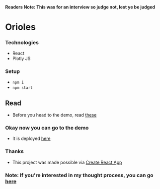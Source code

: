 #### Readers Note: This was for an interview so judge not, lest ye be judged

# Orioles

### Technologies
  - React
  - Plotly JS

### Setup

  - `npm i`
  - `npm start`


## Read

- Before you head to the demo,
read [these](https://github.com/csmartin1024/orioles/blob/master/instructions.md)

### Okay now you can go to the demo

 - It is deployed [here](https://thecodingcody.com/orioles)

### Thanks

- This project was made possible via [Create React App](https://github.com/csmartin1024/create-react-app)


### Note: If you're interested in my thought process, you can go [here](https://github.com/csmartin1024/orioles/blob/master/notes/notes.txt)
